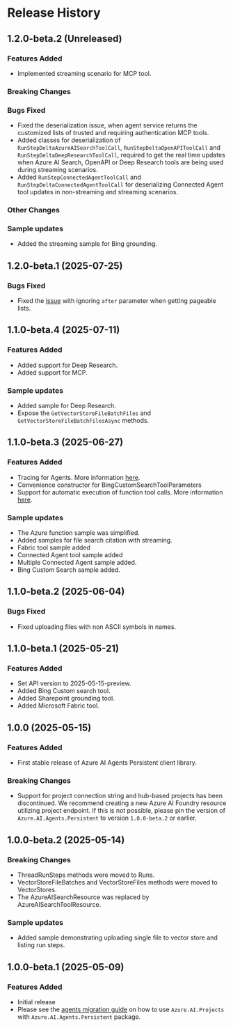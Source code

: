 # Release History

## 1.2.0-beta.2 (Unreleased)

### Features Added

- Implemented streaming scenario for MCP tool.

### Breaking Changes

### Bugs Fixed

- Fixed the deserialization issue, when agent service returns the customized lists of trusted and requiring authentication MCP tools.
- Added classes for deserialization of `RunStepDeltaAzureAISearchToolCall`, `RunStepDeltaOpenAPIToolCall` and `RunStepDeltaDeepResearchToolCall`, required to get the real time updates when Azure AI Search, OpenAPI or Deep Research tools are being used during streaming scenarios.
- Added `RunStepConnectedAgentToolCall` and `RunStepDeltaConnectedAgentToolCall` for deserializing Connected Agent tool updates in non-streaming and streaming scenarios.

### Other Changes

### Sample updates

- Added the streaming sample for Bing grounding.

## 1.2.0-beta.1 (2025-07-25)

### Bugs Fixed

- Fixed the [issue](https://github.com/Azure/azure-sdk-for-net/issues/51342) with ignoring `after` parameter when getting pageable lists.

## 1.1.0-beta.4 (2025-07-11)

### Features Added

- Added support for Deep Research.
- Added support for MCP.

### Sample updates

- Added sample for Deep Research.
- Expose the `GetVectorStoreFileBatchFiles` and `GetVectorStoreFileBatchFilesAsync` methods.

## 1.1.0-beta.3 (2025-06-27)

### Features Added

- Tracing for Agents. More information [here](https://github.com/Azure/azure-sdk-for-net/blob/main/sdk/ai/Azure.AI.Agents.Persistent/README.md#tracing).
- Convenience constructor for BingCustomSearchToolParameters
- Support for automatic execution of function tool calls. More information [here](https://github.com/Azure/azure-sdk-for-net/blob/main/sdk/ai/Azure.AI.Agents.Persistent/README.md#function-call-executed-automatically).

### Sample updates
- The Azure function sample was simplified.
- Added samples for file search citation with streaming.
- Fabric tool sample added
- Connected Agent tool sample added
- Multiple Connected Agent sample added.
- Bing Custom Search sample added.

## 1.1.0-beta.2 (2025-06-04)

### Bugs Fixed
- Fixed uploading files with non ASCII symbols in names.

## 1.1.0-beta.1 (2025-05-21)

### Features Added
- Set API version to 2025-05-15-preview.
- Added Bing Custom search tool.
- Added Sharepoint grounding tool.
- Added Microsoft Fabric tool.

## 1.0.0 (2025-05-15)

### Features Added
- First stable release of Azure AI Agents Persistent client library.

### Breaking Changes
- Support for project connection string and hub-based projects has been discontinued. We recommend creating a new Azure AI Foundry resource utilizing project endpoint. If this is not possible, please pin the version of `Azure.AI.Agents.Persistent` to version `1.0.0-beta.2` or earlier.

## 1.0.0-beta.2 (2025-05-14)

### Breaking Changes
- ThreadRunSteps methods were moved to Runs.
- VectorStoreFileBatches and VectorStoreFiles methods were moved to VectorStores.
- The AzureAISearchResource was replaced by AzureAISearchToolResource.

### Sample updates
- Added sample demonstrating uploading single file to vector store and listing run steps.

## 1.0.0-beta.1 (2025-05-09)

### Features Added
- Initial release
- Please see the [agents migration guide](https://github.com/Azure/azure-sdk-for-net/blob/main/sdk/ai/Azure.AI.Projects/AGENTS_MIGRATION_GUIDE.md) on how to use `Azure.AI.Projects` with `Azure.AI.Agents.Persistent` package.
